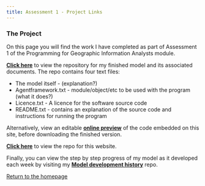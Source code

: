 ```yaml
---
title: Assessment 1 - Project Links
---
```


### The Project
On this page you will find the work I have completed as part of Assessment 1 of the Programming for Geographic Information Analysts module. 

[**Click here**](https://github.com/davidosh96/Assessment_1) to view the repository for my finished model and its associated documents.
The repo contains four text files:
* The model itself - (explanation?)
* Agentframework.txt - module/object/etc to be used with the program (what it does?)
* Licence.txt - A licence for the software source code
* README.txt - contains an explanation of the source code and instructions for running the program 






Alternatively, view an editable [**online preview**](https://davidosh96.github.io/modelpreview.html) of the code embedded on this site, before downloading the finished version.


[**Click here**](https://github.com/davidosh96/davidosh96.github.io) to view the repo for this website.

Finally, you can view the step by step progress of my model as it developed each week by visiting my
[**Model development history**](https://github.com/davidosh96/Assessment_1_Development) repo.


[Return to the homepage](https://davidosh96.github.io/index.html)
